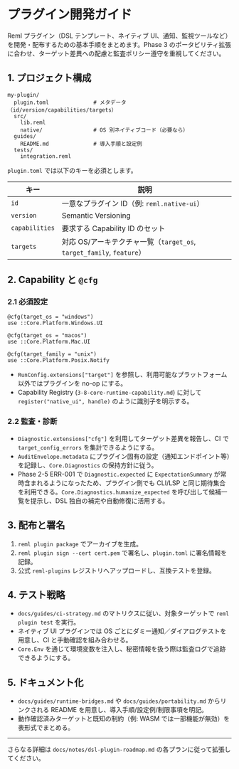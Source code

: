 # プラグイン開発ガイド

Reml プラグイン（DSL テンプレート、ネイティブ UI、通知、監視ツールなど）を開発・配布するための基本手順をまとめます。Phase 3 のポータビリティ拡張に合わせ、ターゲット差異への配慮と監査ポリシー遵守を重視してください。

## 1. プロジェクト構成

```
my-plugin/
  plugin.toml              # メタデータ（id/version/capabilities/targets）
  src/
    lib.reml
    native/                # OS 別ネイティブコード（必要なら）
  guides/
    README.md              # 導入手順と設定例
  tests/
    integration.reml
```

`plugin.toml` では以下のキーを必須とします。

| キー | 説明 |
| --- | --- |
| `id` | 一意なプラグイン ID（例: `reml.native-ui`） |
| `version` | Semantic Versioning |
| `capabilities` | 要求する Capability ID のセット |
| `targets` | 対応 OS/アーキテクチャ一覧（`target_os`, `target_family`, `feature`） |

## 2. Capability と `@cfg`

### 2.1 必須設定

```reml
@cfg(target_os = "windows")
use ::Core.Platform.Windows.UI

@cfg(target_os = "macos")
use ::Core.Platform.Mac.UI

@cfg(target_family = "unix")
use ::Core.Platform.Posix.Notify
```

- `RunConfig.extensions["target"]` を参照し、利用可能なプラットフォーム以外ではプラグインを no-op にする。
- Capability Registry (`3-8-core-runtime-capability.md`) に対して `register("native_ui", handle)` のように識別子を明示する。

### 2.2 監査・診断

- `Diagnostic.extensions["cfg"]` を利用してターゲット差異を報告し、CI で `target_config_errors` を集計できるようにする。
- `AuditEnvelope.metadata` にプラグイン固有の設定（通知エンドポイント等）を記録し、`Core.Diagnostics` の保持方針に従う。
- Phase 2-5 ERR-001 で `Diagnostic.expected` に `ExpectationSummary` が常時含まれるようになったため、プラグイン側でも CLI/LSP と同じ期待集合を利用できる。`Core.Diagnostics.humanize_expected` を呼び出して候補一覧を提示し、DSL 独自の補完や自動修復に活用する。

## 3. 配布と署名

1. `reml plugin package` でアーカイブを生成。
2. `reml plugin sign --cert cert.pem` で署名し、`plugin.toml` に署名情報を記録。
3. 公式 `reml-plugins` レジストリへアップロードし、互換テストを登録。

## 4. テスト戦略

- `docs/guides/ci-strategy.md` のマトリクスに従い、対象ターゲットで `reml plugin test` を実行。
- ネイティブ UI プラグインでは OS ごとにダミー通知／ダイアログテストを用意し、CI と手動確認を組み合わせる。
- `Core.Env` を通じて環境変数を注入し、秘密情報を扱う際は監査ログで追跡できるようにする。

## 5. ドキュメント化

- `docs/guides/runtime-bridges.md` や `docs/guides/portability.md` からリンクされる README を用意し、導入手順/設定例/制限事項を明記。
- 動作確認済みターゲットと既知の制約（例: WASM では一部機能が無効）を表形式でまとめる。

---

さらなる詳細は `docs/notes/dsl-plugin-roadmap.md` の各プランに従って拡張してください。
